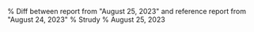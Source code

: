 % Diff between report from "August 25, 2023" and reference report from "August 24, 2023"
% Strudy
% August 25, 2023


